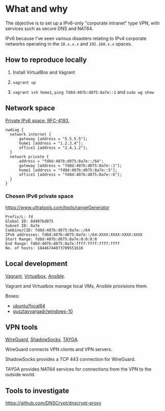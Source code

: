 # What and why

The objective is to set up a IPv6-only "corporate intranet" type VPN,
with services such as secure DNS and NAT64.

IPv6 because I've seen various disasters relating to IPv4 corporate networks
operating in the `10.x.x.x` and `192.168.x.x` spaces.

## How to reproduce locally

1. Install VirtualBox and Vagrant

2. `vagrant up`

3. `vagrant ssh home1`, `ping fd8d:407b:d075:8a7e::1` and `sudo wg show`

## Network space

[Private IPv6 space, RFC-4193.](https://tools.ietf.org/html/rfc4193)

```plantuml format="png"
nwdiag {
  network internet {
      gateway [address = "5.5.5.5"];
      home1 [address = "1.2.3.4"];
      office1 [address = "2.4.1.2"];
  }
  network private {
      address = "fd8d:407b:d075:8a7e::/64";
      gateway [address = "fd8d:407b:d075:8a7e::1"];
      home1 [address = "fd8d:407b:d075:8a7e::5"];
      office1 [address = "fd8d:407b:d075:8a7e::6"];
  }
}
```

### Chosen IPv6 private space

https://www.ultratools.com/tools/rangeGenerator

```
Prefix/L: fd
Global ID: 8d407bd075
Subnet ID: 8a7e
Combine/CID: fd8d:407b:d075:8a7e::/64
IPv6 addresses: fd8d:407b:d075:8a7e::/64:XXXX:XXXX:XXXX:XXXX
Start Range: fd8d:407b:d075:8a7e:0:0:0:0
End Range: fd8d:407b:d075:8a7e:ffff:ffff:ffff:ffff
No. of hosts: 18446744073709551616
```

## Local development

[Vagrant](https://www.vagrantup.com/),
[Virtualbox](https://packages.ubuntu.com/focal/virtualbox),
[Ansible](https://www.ansible.com/).

Vagrant and Virtualbox manage local VMs, Ansible provisions them.

Boxes:

* [ubuntu/focal64](https://app.vagrantup.com/ubuntu/boxes/focal64)
* [gusztavvargadr/windows-10](https://app.vagrantup.com/gusztavvargadr/boxes/windows-10)

## VPN tools

[WireGuard](https://www.wireguard.com/), 
[ShadowSocks](https://shadowsocks.org/), 
[TAYGA](http://www.litech.org/tayga/).

WireGuard connects VPN clients and VPN servers.

ShadowSocks provides a TCP 443 connection for WireGuard.

TAYGA provides NAT64 services for connections from the VPN to the outside world.

## Tools to investigate

https://github.com/DNSCrypt/dnscrypt-proxy
